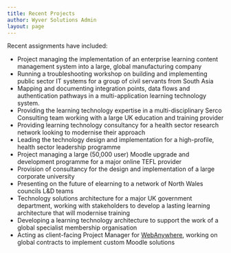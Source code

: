 ```yaml
---
title: Recent Projects
author: Wyver Solutions Admin
layout: page
---
```

Recent assignments have included:

  * Project managing the implementation of an enterprise learning content management system into a large, global manufacturing company
  * Running a troubleshooting workshop on building and implementing public sector IT systems for a group of civil servants from South Asia
  * Mapping and documenting integration points, data flows and authentication pathways in a multi-application learning technology system.
  * Providing the learning technology expertise in a multi-disciplinary Serco Consulting team working with a large UK education and training provider
  * Providing learning technology consultancy for a health sector research network looking to modernise their approach
  * Leading the technology design and implementation for a high-profile, health sector leadership programme
  * Project managing a large (50,000 user) Moodle upgrade and development programme for a major online TEFL provider
  * Provision of consultancy for the design and implementation of a large corporate university
  * Presenting on the future of elearning to a network of North Wales councils L&D teams
  * Technology solutions architecture for a major UK government department, working with stakeholders to develop a lasting learning architecture that will modernise training
  * Developing a learning technology architecture to support the work of a global specialist membership organisation
  * Acting as client-facing Project Manager for <a href="http://www.webanywhere.co.uk/workplace" target="_blank">WebAnywhere</a>, working on global contracts to implement custom Moodle solutions